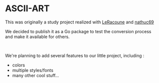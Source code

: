 # ASCII-ART

This was originally a study project realized with [LeRacoune](https://github.com/LeRacoune) and [nathuc69](https://github.com/nathuc69)

We decided to publish it as a Go package to test the conversion process and make it available for others.

<br>

We're planning to add several features to our little project, including : 
- colors
- multiple styles/fonts
- many other cool stuff...

